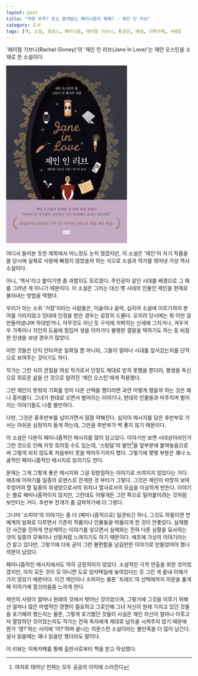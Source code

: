 ```yaml
---
layout: post
title: "역량 부족? 또는 쓸데없는 페미니즘의 폐혜? - 제인 인 러브"
category: 도서
tags: [책, 소설, 로맨스, 페미니즘, 레이철 기브니, 황금진, 해냄, 이북카페, 서평]
---
```


'레이철 기브니(Rachel Givney)'의
'제인 인 러브(Jane In Love)'는
재안 오스틴을 소재로 한 소설이다.

![표지](/images/jane-in-love-book-h480.jpg)

어디서 들어본 듯한 제목에서 어느정도 눈치 챘겠지만,
이 소설은 '제인'이 자기 작품을 쓸 당시에 실제로 사랑에 빠졌지 않았을까 하는 식으로
소설과 작가를 엮어낸 가상 역사 소설이다.

아니, '역사'라고 붙이기엔 좀 과할지도 모르겠다.
주인공이 살던 시대를 배경으로 그 때를 그려낸 게 아니기 때문이다.
이 소설은 그러는 대신 옛 시대의 인물인 제인을 현재로 불러내는 방법을 택했다.

우리가 아는 소위 '거장'이라는 사람들은,
미술이나 음악, 심지어 소설에 이르기까지
분야를 가리지않고 당대에 인정을 받은 경우는 굉장히 드물다.
오히려 당시에는 뭐 이딴 걸 만들어냈냐며 하대받거나,
아무것도 아닌 듯 구석에 처박히는 신세에 그치거나,
겨우겨우 가족이나 지인의 도움에 힘입어 생을 이어가다 불행한 결말을 택하기도 하는 등 비참한 인생을 보낸 경우가 많았다.

이런 것들은 단지 안타까운 일화일 뿐 아니라,
그들이 얼마나 시대를 앞서갔는지를 단적으로 보여주는 것이기도 하다.

작가는 그런 식의 관점을 여성 작가로서 인정도 제대로 받지 못했을 뿐더러,
평생을 독신으로 외로운 삶을 산 것으로 알려진 '제인 오스틴'에게 적용했다.

그런 제인이 뜻밖의 기회를 얻어 다른 선택을 했더라면 과연 어떻게 됐을까 하는 것은 꽤나 흥미롭다.
그녀가 현대로 오면서 벌어지는 이야기나,
현대의 인물들과 마주치며 벌어지는 이야기들도 나름 볼만하다.

다만, 그것은 중후반부를 넘어가면서 점점 약해진다.
심지어 메시지를 담은 후반부로 가서는 아쉬운 심정까지 들게 하는데,
그만큼 후반부가 썩 좋지 않기 때문이다.

이 소설은 다분히 페미니즘적인 메시지를 많이 담고있다.
이야기만 보면 시대상이라던가 그런 것으로 인해 자칫 흐려질 수도 있는데,
'스탕달'의 발언[^1]을 앞부분에 붙여놓음으로써
그렇게 되지 않도록 처음부터 못을 박아두기까지 했다.
그렇기에 몇몇 부분은 꽤나 노골적인 페미니즘적인 메시지로 읽히기도 한다.

[^1]: 여자로 태어난 천재는 모두 공공의 이익에 스러진다

문제는 그게 그렇게 좋은 메시지와 그걸 뒷받침하는 이야기로 쓰여지지 않았다는 거다.
애초에 이야기를 일종의 로맨스로 전개한 것 부터가 그렇다.
그것은 제인이 마땅히 보여주었어야 할 일종의 희생양으로서의 위치나 열사로서의 모습을 이상하게 만든다.
이야기는 별로 페미니즘적이지 않지만, 그런데도 어떻게든 그런 쪽으로 밀어붙이려는 것처럼 보인다는 거다.
후반부 전개가 좀 급박하기에 더 그렇다.

그나마 '소피아'의 이야기는 좀 더 (페미니즘적으로) 일관되긴 하나,
그것도 하필이면 연예계의 일화로 다루면서 기존의 작품이나 인물들을 떠올리게 한 것이 안좋았다.
실제했던 사건을 진하게 연상케하는 이야기를 넣으면서
실제와는 전혀 다른 상황을 묘사하는 것이 일종의 모욕이나 선동처럼 느껴지기도 하기 때문이다.
애초에 가상의 이야기라는 건 알고 있다만,
그렇기에 더욱 굳이 그런 불편함을 남길만한 이야기로 만들었어야 했나 의문이 남았다.

페미니즘적인 메시지에서도 딱히 긍정적이지 않았다.
소설적인 극적 연출을 위한 것이었겠지만,
마치 모든 것이 모 아니면 도로 양자택일에 놓여있다는 듯 그린 게 끝내 이해가 가지 않았기 때문이다.
이건 제인이나 소피아는 물론 '프레드'의 선택에까지 의문을 품게해 이야기에 껄끄러움을 느끼게 한다.

제인의 사랑이 얼마나 원래의 것에서 벗어난 것이었으며,
그렇기에 그것을 이루기 위해선 얼마나 많은 마법적인 영향이 필요하고
그로인해 그녀 자신이 원래 가지고 있던 것들을 포기해야 했는지는 물론,
그렇게 포기했던 것들이 사실은 제인 자신이 얼마나 이루고자 열망하던 것이었는지도
작가는 전혀 독자에게 제대로 납득을 시켜주지 않기 때문에
뭔가 '엥?'하는 사이에 '어?'하며 끝나는 의문스런 소설이라는 불만족을 더 많이 남긴다.
설사 읽을때는 꽤나 읽을만 했더라도 말이다.



<div class="im im-info">
이 리뷰는 이북카페를 통해 출판사로부터 책을 받고 작성했다.
</div>
